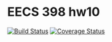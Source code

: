 # EECS 398 hw10
[![Build Status](https://travis-ci.org/yufansun/c4cs-w17-rpn.svg?branch=master)](https://travis-ci.org/yufansun/c4cs-w17-rpn)
[![Coverage Status](https://coveralls.io/repos/github/yufansun/c4cs-w17-rpn/badge.svg?branch=master)](https://coveralls.io/github/yufansun/c4cs-w17-rpn?branch=master)